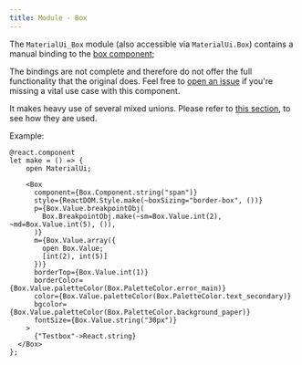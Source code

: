 ```yaml
---
title: Module - Box
---
```


The `MaterialUi_Box` module (also accessible via `MaterialUi.Box`) contains a
manual binding to the
[box component](https://material-ui.com/components/box/#box);

The bindings are not complete and therefore do not offer the full functionality
that the original does. Feel free to
[open an issue](https://github.com/cca-io/rescript-material-ui/issues) if you're
missing a vital use case with this component.

It makes heavy use of several mixed unions. Please refer to
[this section](union-values.md#rules-for-mixed-unions), to see how they are
used.

Example:

```reason
@react.component
let make = () => {
    open MaterialUi;

    <Box
      component={Box.Component.string("span")}
      style={ReactDOM.Style.make(~boxSizing="border-box", ())}
      p={Box.Value.breakpointObj(
        Box.BreakpointObj.make(~sm=Box.Value.int(2), ~md=Box.Value.int(5), ()),
      )}
      m={Box.Value.array({
        open Box.Value;
        [int(2), int(5)]
      })}
      borderTop={Box.Value.int(1)}
      borderColor={Box.Value.paletteColor(Box.PaletteColor.error_main)}
      color={Box.Value.paletteColor(Box.PaletteColor.text_secondary)}
      bgcolor={Box.Value.paletteColor(Box.PaletteColor.background_paper)}
      fontSize={Box.Value.string("30px")}
    >
      {"Testbox"->React.string}
  </Box>
};
```
